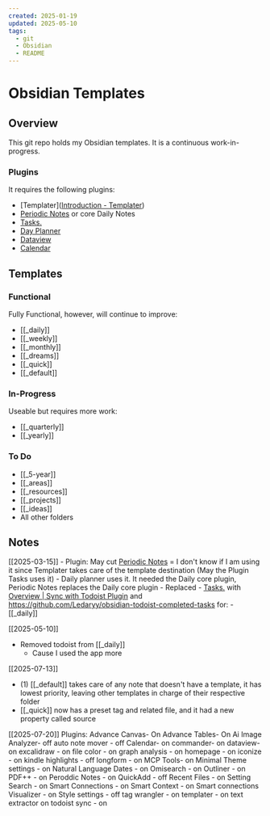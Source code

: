 ```yaml
---
created: 2025-01-19
updated: 2025-05-10
tags:
  - git
  - Obsidian
  - README
---
```

# Obsidian Templates

## Overview

This git repo holds my Obsidian templates. It is a continuous work-in-progress.

### Plugins
It requires the following plugins: 
- [Templater]([Introduction - Templater](https://silentvoid13.github.io/Templater/)) 
- [Periodic Notes](https://github.com/liamcain/obsidian-periodic-notes) or core Daily Notes
- [Tasks.](https://github.com/obsidian-tasks-group/obsidian-tasks)
- [Day Planner](https://github.com/ivan-lednev/obsidian-day-planner)
- [Dataview](https://github.com/blacksmithgu/obsidian-dataview)
- [Calendar](https://github.com/liamcain/obsidian-calendar-plugin)
## Templates
### Functional
Fully Functional, however, will continue to improve:
- [[_daily]]
- [[_weekly]]
- [[_monthly]]
- [[_dreams]]
- [[_quick]]
- [[_default]]

### In-Progress
Useable but requires more work:
- [[_quarterly]]
- [[_yearly]]

### To Do
- [[_5-year]]
- [[_areas]]
- [[_resources]]
- [[_projects]]
- [[_ideas]]
- All other folders

## Notes

[[2025-03-15]]
	- Plugin: May cut [Periodic Notes](https://github.com/liamcain/obsidian-periodic-notes) = I don't know if I am using it since Templater takes care of the template destination (May the Plugin Tasks uses it)
	- Daily planner uses it. It needed the Daily core plugin, Periodic Notes replaces the Daily core plugin
	- Replaced - [Tasks.](https://github.com/obsidian-tasks-group/obsidian-tasks) with [Overview | Sync with Todoist Plugin](https://jamiebrynes7.github.io/obsidian-todoist-plugin/docs/overview) and https://github.com/Ledaryy/obsidian-todoist-completed-tasks for:
		- [[_daily]]

[[2025-05-10]]
- Removed todoist from [[_daily]]
	- Cause I used the app more

[[2025-07-13]]
- (1) [[_default]] takes care of any note that doesn't have a template, it has lowest priority, leaving other templates in charge of their respective folder 
- [[_quick]] now has a preset tag and related file, and it had a new property called source

[[2025-07-20]]
Plugins:
	Advance Canvas- On
	Advance Tables- On
	Ai Image Analyzer- off
	auto note mover - off
	Calendar- on
	commander- on
	dataview- on
	excalidraw - on
	file color - on
	graph analysis - on
	homepage - on
	iconize - on
	kindle highlights - off
	longform - on
	MCP Tools- on
	Minimal Theme settings - on
	Natural Language Dates - on
	Omisearch - on
	Outliner - on
	PDF++ - on
	Peroddic Notes - on
	QuickAdd - off
	Recent Files - on
	Setting Search - on
	Smart Connections - on
	Smart Context - on
	Smart connections Visualizer - on
	Style settings - off
	tag wrangler - on
	templater - on
	text extractor on
	todoist sync - on


